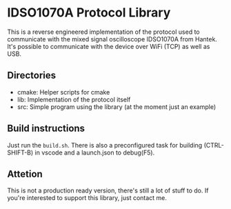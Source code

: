 # IDSO1070A Protocol Library
This is a reverse engineered implementation of the protocol used to communicate with the mixed signal oscilloscope IDSO1070A from Hantek.
It's possible to communicate with the device over WiFi (TCP) as well as USB.

## Directories
* cmake: Helper scripts for cmake
* lib: Implementation of the protocol itself
* src: Simple program using the library (at the moment just an example)

## Build instructions
Just run the ```build.sh```.
There is also a preconfigured task for building (CTRL-SHIFT-B) in vscode and a launch.json to debug(F5).

## Attetion
This is not a production ready version, there's still a lot of stuff to do. If you're interested to support this library, just contact me.
 
